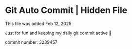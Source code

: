 # Git Auto Commit | Hidden File

This file was added Feb 12, 2025

Just for fun and keeping my daily git commit active 🤪

commit number: 3239457
